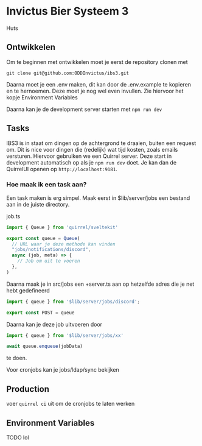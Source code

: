 # Invictus Bier Systeem 3

Huts

## Ontwikkelen

Om te beginnen met ontwikkelen moet je eerst de repository clonen met
```console
git clone git@github.com:ODDInvictus/ibs3.git
```

Daarna moet je een .env maken, dit kan door de .env.example te kopieren en te hernoemen. Deze moet je nog wel even invullen. Zie hiervoor het kopje Environment Variables

Daarna kan je de development server starten met `npm run dev`


## Tasks

IBS3 is in staat om dingen op de achtergrond te draaien, buiten een request om. Dit is nice voor dingen die (redelijk) wat tijd kosten, zoals emails versturen. Hiervoor gebruiken we een Quirrel server. Deze start in development automatisch op als je `npm run dev` doet. Je kan dan de QuirrelUI openen op `http://localhost:9181`. 

### Hoe maak ik een task aan?
Een task maken is erg simpel. Maak eerst in $lib/server/jobs een bestand aan in de juiste directory.

job.ts
```ts
import { Queue } from 'quirrel/sveltekit'

export const queue = Queue(
  // URL waar je deze methode kan vinden
  "jobs/notifications/discord",
  async (job, meta) => {
    // Job om uit te voeren
  },
)
```

Daarna maak je in src/jobs een +server.ts aan op hetzelfde adres die je net hebt gedefineerd

```ts
import { queue } from '$lib/server/jobs/discord';

export const POST = queue
```

Daarna kan je deze job uitvoeren door

```ts
import { queue } from '$lib/server/jobs/xx'

await queue.enqueue(jobData)
```

te doen.

Voor cronjobs kan je jobs/ldap/sync bekijken

## Production

  voer `quirrel ci` uit om de cronjobs te laten werken


## Environment Variables

TODO lol